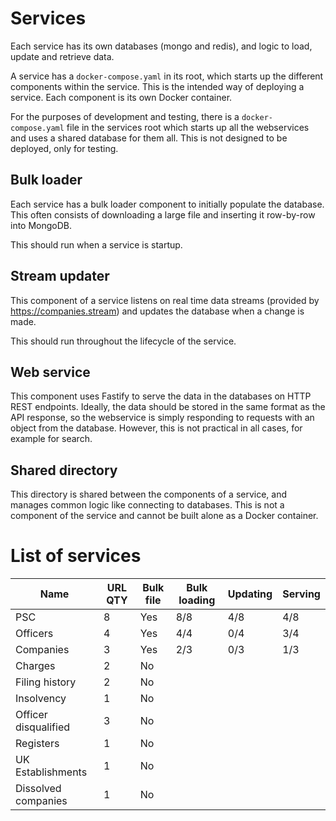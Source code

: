 # Services

Each service has its own databases (mongo and redis), and logic to load, update and retrieve data.

A service has a `docker-compose.yaml` in its root, which starts up the different components within the service. 
This is the intended way of deploying a service. Each component is its own Docker container.

For the purposes of development and testing, there is a `docker-compose.yaml` file in the services root which starts up all the 
webservices and uses a shared database for them all. This is not designed to be deployed, only for testing.


## Bulk loader
Each service has a bulk loader component to initially populate the database. 
This often consists of downloading a large file and inserting it row-by-row into MongoDB. 

This should run when a service is startup.

## Stream updater
This component of a service listens on real time data streams (provided by https://companies.stream) and updates the 
database when a change is made. 

This should run throughout the lifecycle of the service.

## Web service
This component uses Fastify to serve the data in the databases on HTTP REST endpoints. Ideally, the data should be stored in 
the same format as the API response, so the webservice is simply responding to requests with an object from the database. 
However, this is not practical in all cases, for example for search.

## Shared directory
This directory is shared between the components of a service, and manages common logic like connecting to databases.
This is not a component of the service and cannot be built alone as a Docker container.


# List of services

| Name                 | URL QTY | Bulk file | Bulk loading | Updating | Serving |
|----------------------|---------|-----------|--------------|----------|:--------|
| PSC                  | 8       | Yes       | 8/8          | 4/8      | 4/8     |
| Officers             | 4       | Yes       | 4/4          | 0/4      | 3/4     |
| Companies            | 3       | Yes       | 2/3          | 0/3      | 1/3     |
| Charges              | 2       | No        |              |          |         |
| Filing history       | 2       | No        |              |          |         |
| Insolvency           | 1       | No        |              |          |         |
| Officer disqualified | 3       | No        |              |          |         |
| Registers            | 1       | No        |              |          |         |
| UK Establishments    | 1       | No        |              |          |         |
| Dissolved companies  | 1       | No        |              |          |         |
